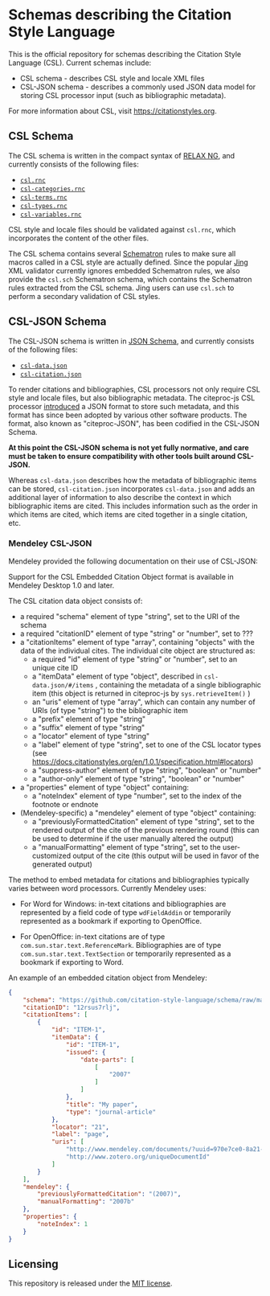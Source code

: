# Schemas describing the Citation Style Language

This is the official repository for schemas describing the Citation Style Language (CSL).
Current schemas include:

* CSL schema - describes CSL style and locale XML files
* CSL-JSON schema - describes a commonly used JSON data model for storing CSL processor input
  (such as bibliographic metadata).

For more information about CSL, visit <https://citationstyles.org>.

## CSL Schema

The CSL schema is written in the compact syntax of [RELAX NG](http://relaxng.org/), 
and currently consists of the following files:

* [`csl.rnc`](csl.rnc)
* [`csl-categories.rnc`](csl-categories.rnc)
* [`csl-terms.rnc`](csl-terms.rnc)
* [`csl-types.rnc`](csl-types.rnc)
* [`csl-variables.rnc`](csl-variables.rnc)

CSL style and locale files should be validated against `csl.rnc`,
which incorporates the content of the other files.

The CSL schema contains several [Schematron](http://www.schematron.com/) rules to make sure all macros called in a CSL style are actually defined.
Since the popular [Jing](https://code.google.com/p/jing-trang/) XML validator currently ignores embedded Schematron rules, 
we also provide the `csl.sch` Schematron schema, which contains the Schematron rules extracted from the CSL schema.
Jing users can use `csl.sch` to perform a secondary validation of CSL styles.

## CSL-JSON Schema

The CSL-JSON schema is written in [JSON Schema](http://json-schema.org/), 
and currently consists of the following files:

* [`csl-data.json`](csl-data.json)
* [`csl-citation.json`](csl-citation.json)

To render citations and bibliographies, CSL processors not only require CSL style and locale files, but also bibliographic metadata.
The citeproc-js CSL processor [introduced](http://gsl-nagoya-u.net/http/pub/citeproc-doc.html#data-input) a JSON format to store such metadata, 
and this format has since been adopted by various other software products.
The format, also known as "citeproc-JSON", has been codified in the CSL-JSON Schema.

**At this point the CSL-JSON schema is not yet fully normative, and care must be taken to ensure compatibility with other tools built around CSL-JSON.**

Whereas `csl-data.json` describes how the metadata of bibliographic items can be stored, 
`csl-citation.json` incorporates `csl-data.json` and adds an additional layer of information to also describe the context in which bibliographic items are cited.
This includes information such as the order in which items are cited, 
which items are cited together in a single citation, etc.

### Mendeley CSL-JSON

Mendeley provided the following documentation on their use of CSL-JSON:

Support for the CSL Embedded Citation Object format is available in Mendeley Desktop 1.0 and later.

The CSL citation data object consists of:

* a required "schema" element of type "string", set to the URI of the schema
* a required "citationID" element of type "string" or "number", set to ???
* a "citationItems" element of type "array", containing "objects" with the data of the individual cites.
  The individual cite object are structured as:
  + a required "id" element of type "string" or "number", set to an unique cite ID
  + a "itemData" element of type "object", described in `csl-data.json/#/items` , 
    containing the metadata of a single bibliographic item
    (this object is returned in citeproc-js by `sys.retrieveItem()` )
  + an "uris" element of type "array", which can contain any number of URIs (of type "string") to the bibliographic item
  + a "prefix" element of type "string"
  + a "suffix" element of type "string"
  + a "locator" element of type "string"
  + a "label" element of type "string", set to one of the CSL locator types (see <https://docs.citationstyles.org/en/1.0.1/specification.html#locators>)
  + a "suppress-author" element of type "string", "boolean" or "number"
  + a "author-only" element of type "string", "boolean" or "number"
* a "properties" element of type "object" containing:
  + a "noteIndex" element of type "number", set to the index of the footnote or endnote
* (Mendeley-specific) a "mendeley" element of type "object" containing:
  + a "previouslyFormattedCitation" element of type "string", 
   set to the rendered output of the cite of the previous rendering round
   (this can be used to determine if the user manually altered the output)
  + a "manualFormatting" element of type "string",
    set to the user-customized output of the cite (this output will be used in favor of the generated output)

The method to embed metadata for citations and bibliographies typically varies between word processors.
Currently Mendeley uses:

* For Word for Windows:
  in-text citations and bibliographies are represented by a field code of type `wdFieldAddin` or temporarily represented as a bookmark if exporting to OpenOffice.

* For OpenOffice:
  in-text citations are of type `com.sun.star.text.ReferenceMark`.
  Bibliographies are of type `com.sun.star.text.TextSection` or temporarily represented as a bookmark if exporting to Word.

An example of an embedded citation object from Mendeley:

```json
{
    "schema": "https://github.com/citation-style-language/schema/raw/master/csl-citation.json",
    "citationID": "12rsus7rlj",
    "citationItems": [
        {
            "id": "ITEM-1",
            "itemData": {
                "id": "ITEM-1",
                "issued": {
                    "date-parts": [
                        [
                            "2007"
                        ]
                    ]
                },
                "title": "My paper",
                "type": "journal-article"
            },
            "locator": "21",
            "label": "page",
            "uris": [
                "http://www.mendeley.com/documents/?uuid=970e7ce0-8a21-482e-b7d6-e77794a2d37d",
                "http://www.zotero.org/uniqueDocumentId"
            ]
        }
    ],
    "mendeley": {
        "previouslyFormattedCitation": "(2007)",
        "manualFormatting": "2007b"
    },
    "properties": {
        "noteIndex": 1
    }
}
```

## Licensing

This repository is released under the [MIT license](LICENSE.txt).
